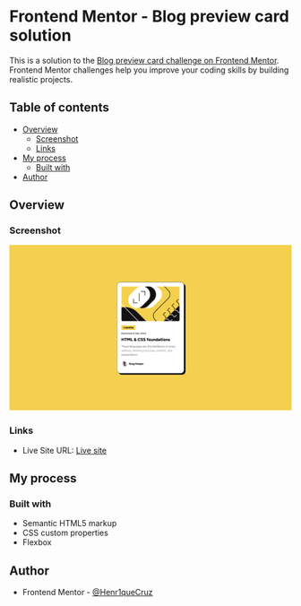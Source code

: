 # Frontend Mentor - Blog preview card solution

This is a solution to the [Blog preview card challenge on Frontend Mentor](https://www.frontendmentor.io/challenges/blog-preview-card-ckPaj01IcS). Frontend Mentor challenges help you improve your coding skills by building realistic projects.

## Table of contents

- [Overview](#overview)
  - [Screenshot](#screenshot)
  - [Links](#links)
- [My process](#my-process)
  - [Built with](#built-with)
- [Author](#author)

## Overview

### Screenshot

![](./screenshot.png)

### Links

- Live Site URL: [Live site](https://henr1quecruz.github.io/blog-preview-card/)

## My process

### Built with

- Semantic HTML5 markup
- CSS custom properties
- Flexbox

## Author

- Frontend Mentor - [@Henr1queCruz](https://www.frontendmentor.io/profile/Henr1queCruz)
